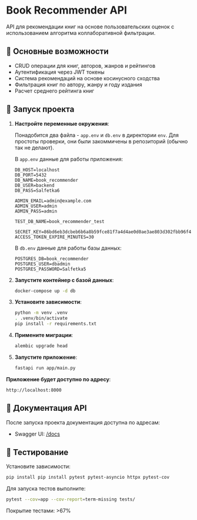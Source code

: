 # Book Recommender API

API для рекомендации книг на основе пользовательских оценок с использованием алгоритма коллаборативной фильтрации.

## 📌 Основные возможности

- CRUD операции для книг, авторов, жанров и рейтингов
- Аутентификация через JWT токены
- Система рекомендаций на основе косинусного сходства
- Фильтрация книг по автору, жанру и году издания
- Расчет среднего рейтинга книг

## 🚀 Запуск проекта

1. **Настройте переменные окружения**:

   Понадобится два файла - `app.env` и `db.env` в директории `env`.
   Для простоты проверки, они были закоммичены в репозиторий (обычно так не делают).

   В `app.env` данные для работы приложения:
    ```
    DB_HOST=localhost
    DB_PORT=5432
    DB_NAME=book_recommender
    DB_USER=backend
    DB_PASS=Salfetka6
    
    ADMIN_EMAIL=admin@example.com
    ADMIN_USER=admin
    ADMIN_PASS=admin
    
    TEST_DB_NAME=book_recommender_test
    
    SECRET_KEY=86bd6eb3dcbeb6b6a8b59fce81f7a4d4ae0d0ae3ae803d302fbb96f41988478c
    ACCESS_TOKEN_EXPIRE_MINUTES=30
    ```

   В `db.env` данные для работы базы данных:
    ```
    POSTGRES_DB=book_recommender
    POSTGRES_USER=dbadmin
    POSTGRES_PASSWORD=Salfetka5
    ```

2. **Запустите контейнер с базой данных**:
   ```bash
   docker-compose up -d db
   ```

3. **Установите зависимости**:
   ```bash
   python -m venv .venv
   . .venv/bin/activate
   pip install -r requirements.txt
   ```

4. **Примените миграции**:
   ```bash
   alembic upgrade head
   ```

5. **Запустите приложение**:
   ```bash
   fastapi run app/main.py
   ```

**Приложение будет доступно по адресу**:

```
http://localhost:8000
```

## 📄 Документация API

После запуска проекта документация доступна по адресам:

- Swagger UI: [/docs](http://localhost:8000/docs)

## 🧪 Тестирование

Установите зависимости:

```bash
pip install pip install pytest pytest-asyncio httpx pytest-cov
```

Для запуска тестов выполните:

```bash
pytest --cov=app --cov-report=term-missing tests/
```

Покрытие тестами: >67%
